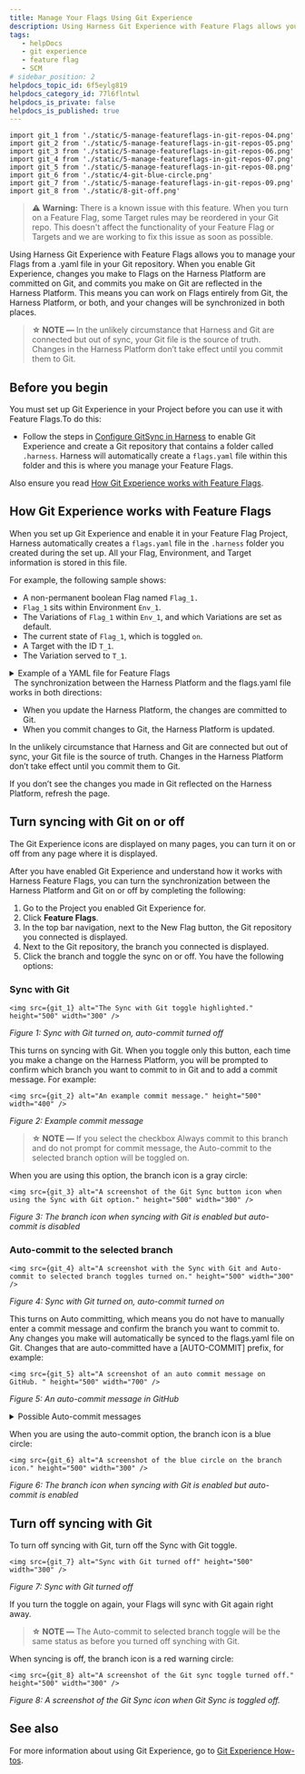 ```yaml
---
title: Manage Your Flags Using Git Experience
description: Using Harness Git Experience with Feature Flags allows you to manage your Flags from a .yaml file in your Git repository.
tags: 
   - helpDocs
   - git experience
   - feature flag
   - SCM
# sidebar_position: 2
helpdocs_topic_id: 6f5eylg819
helpdocs_category_id: 77l6flntwl
helpdocs_is_private: false
helpdocs_is_published: true
---
```

```mdx-code-block
import git_1 from './static/5-manage-featureflags-in-git-repos-04.png'
import git_2 from './static/5-manage-featureflags-in-git-repos-05.png' 
import git_3 from './static/5-manage-featureflags-in-git-repos-06.png' 
import git_4 from './static/5-manage-featureflags-in-git-repos-07.png' 
import git_5 from './static/5-manage-featureflags-in-git-repos-08.png' 
import git_6 from './static/4-git-blue-circle.png'  
import git_7 from './static/5-manage-featureflags-in-git-repos-09.png' 
import git_8 from './static/8-git-off.png' 
```

> :warning: **Warning:** There is a known issue with this feature. When you turn on a Feature Flag, some Target rules may be reordered in your Git repo. This doesn't affect the functionality of your Feature Flag or Targets and we are working to fix this issue as soon as possible.

Using Harness Git Experience with Feature Flags allows you to manage your Flags from a .yaml file in your Git repository. When you enable Git Experience, changes you make to Flags on the Harness Platform are committed on Git, and commits you make on Git are reflected in the Harness Platform. This means you can work on Flags entirely from Git, the Harness Platform, or both, and your changes will be synchronized in both places. 

> **☆ NOTE —** In the unlikely circumstance that Harness and Git are connected but out of sync, your Git file is the source of truth. Changes in the Harness Platform don’t take effect until you commit them to Git. 

## Before you begin

You must set up Git Experience in your Project before you can use it with Feature Flags.To do this:

<!-- * [TBD DOC-2410 Add a Source Code Manager to your account.](https://docs.harness.io/article/p92awqts2x-add-source-code-managers) -->
* Follow the steps in [Configure GitSync in Harness](../../platform/10_Git-Experience/git-experience-overview.md) to enable Git Experience and create a Git repository that contains a folder called `.harness`. Harness will automatically create a `flags.yaml` file within this folder and this is where you manage your Feature Flags.

Also ensure you read [How Git Experience works with Feature Flags](#how-git-experience-works-with-feature-flags). 

## How Git Experience works with Feature Flags

When you set up Git Experience and enable it in your Feature Flag Project, Harness automatically creates a `flags.yaml` file in the `.harness` folder you created during the set up. All your Flag, Environment, and Target information is stored in this file. 

For example, the following sample shows:

* A non-permanent boolean Flag named `Flag_1.`
* `Flag_1` sits within Environment `Env_1`.
* The Variations of `Flag_1` within `Env_1`, and which Variations are set as default.
* The current state of `Flag_1`, which is toggled `on`.
* A Target with the ID `T_1`.
* The Variation served to `T_1`.

<details>
  <summary>Example of a YAML file for Feature Flags</summary>

```
featureFlags:  
 flags:  
  - flag:   
     name: Flag_1  
     identifier: Flag_1   
     description: "GitExFlag"   
     permanent: false   
     spec:   
         type: boolean   
         default:  
             onVariation: "true"   
             offVariation: "false"  
         variations:  
            - identifier: "true"  
              value: "true"   
            - identifier: "false"   
              value: "false"     
      environments:   
         - identifier: Env_1   
           default:  
              onVariation: "true"   
              offVariation: "false"  
           state: "on"  
targetRules:  
   - targets:   
          - identifier: T1  
            variation: "false"   
projectIdentifier: FF_Docs_Demo  
orgIdentifier: Docs
```
</details> 
The synchronization between the Harness Platform and the flags.yaml file works in both directions:

* When you update the Harness Platform, the changes are committed to Git.
* When you commit changes to Git, the Harness Platform is updated.

In the unlikely circumstance that Harness and Git are connected but out of sync, your Git file is the source of truth. Changes in the Harness Platform don’t take effect until you commit them to Git. 

If you don’t see the changes you made in Git reflected on the Harness Platform, refresh the page.

## Turn syncing with Git on or off

The Git Experience icons are displayed on many pages, you can turn it on or off from any page where it is displayed.

After you have enabled Git Experience and understand how it works with Harness Feature Flags, you can turn the synchronization between the Harness Platform and Git on or off by completing the following: 

1. Go to the Project you enabled Git Experience for.
2. Click **Feature Flags**.
3. In the top bar navigation, next to the New Flag button, the Git repository you connected is displayed.
4. Next to the Git repository, the branch you connected is displayed.
5. Click the branch and toggle the sync on or off. You have the following options:

### Sync with Git

```mdx-code-block
<img src={git_1} alt="The Sync with Git toggle highlighted." height="500" width="300" />
```
*Figure 1: Sync with Git turned on, auto-commit turned off*

This turns on syncing with Git. When you toggle only this button, each time you make a change on the Harness Platform, you will be prompted to confirm which branch you want to commit to in Git and to add a commit message. For example: 

```mdx-code-block
<img src={git_2} alt="An example commit message." height="500" width="400" />
```
*Figure 2: Example commit message*

> **☆ NOTE —** If you select the checkbox Always commit to this branch and do not prompt for commit message, the Auto-commit to the selected branch option will be toggled on.

When you are using this option, the branch icon is a gray circle:

```mdx-code-block
<img src={git_3} alt="A screenshot of the Git Sync button icon when using the Sync with Git option." height="500" width="300" />
```

*Figure 3: The branch icon when syncing with Git is enabled but auto-commit is disabled*

### Auto-commit to the selected branch

```mdx-code-block
<img src={git_4} alt="A screenshot with the Sync with Git and Auto-commit to selected branch toggles turned on." height="500" width="300" />
```
*Figure 4: Sync with Git turned on, auto-commit turned on*

This turns on Auto committing, which means you do not have to manually enter a commit message and confirm the branch you want to commit to. Any changes you make will automatically be synced to the flags.yaml file on Git. Changes that are auto-committed have a [AUTO-COMMIT] prefix, for example:

```mdx-code-block
<img src={git_5} alt="A screenshot of an auto commit message on GitHub. " height="500" width="700" />
```

*Figure 5: An auto-commit message in GitHub*

<details>
<summary>Possible Auto-commit messages</summary>

[AUTO-COMMIT] Created feature flag  

[AUTO-COMMIT] Toggled feature flag  

[AUTO-COMMIT] Updated feature flag details  

[AUTO-COMMIT] Updated feature flag rules  

[AUTO-COMMIT] Updated feature flag targeting  

[AUTO-COMMIT] Updated feature flag variations  

[AUTO-COMMIT] Deleted feature flag variations 

[AUTO-COMMIT] Updated feature flag prerequisites  

[AUTO-COMMIT] Updated feature flag targets  

[AUTO-COMMIT] Deleted feature flag  

[AUTO-COMMIT] Added feature flag to targets

</details>

When you are using the auto-commit option, the branch icon is a blue circle:


```mdx-code-block
<img src={git_6} alt="A screenshot of the blue circle on the branch icon." height="500" width="300" />
```

*Figure 6:* *The branch icon when syncing with Git is enabled but auto-commit is enabled*

## Turn off syncing with Git

To turn off syncing with Git, turn off the Sync with Git toggle. 

```mdx-code-block
<img src={git_7} alt="Sync with Git turned off" height="500" width="300" />
``` 

*Figure 7: Sync with Git turned off*

If you turn the toggle on again, your Flags will sync with Git again right away. 

> **☆ NOTE —** The Auto-commit to selected branch toggle will be the same status as before you turned off synching with Git. 

When syncing is off, the branch icon is a red warning circle:

```mdx-code-block
<img src={git_8} alt="A screenshot of the Git sync toggle turned off." height="500" width="300" />
``` 

*Figure 8: A screenshot of the Git Sync icon when Git Sync is toggled off.*


## See also

For more information about using Git Experience, go to [Git Experience How-tos](../../platform/10_Git-Experience/git-experience-overview.md).

